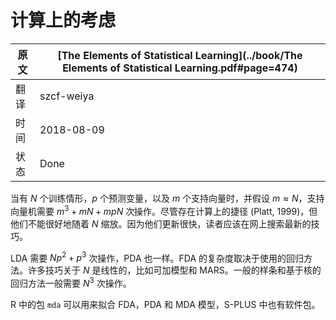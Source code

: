 # 计算上的考虑

| 原文   | [The Elements of Statistical Learning](../book/The Elements of Statistical Learning.pdf#page=474) |
| ---- | ---------------------------------------- |
| 翻译   | szcf-weiya                               |
| 时间   | 2018-08-09                   |
|状态 |Done|


当有 $N$ 个训练情形，$p$ 个预测变量，以及 $m$ 个支持向量时，并假设 $m\approx N$，支持向量机需要 $m^3+mN+mpN$ 次操作。尽管存在计算上的捷径 (Platt, 1999)，但他们不能很好地随着 $N$ 缩放。因为他们更新很快，读者应该在网上搜索最新的技巧。

LDA 需要 $Np^2+p^3$ 次操作，PDA 也一样。FDA 的复杂度取决于使用的回归方法。许多技巧关于 $N$ 是线性的，比如可加模型和 MARS。一般的样条和基于核的回归方法一般需要 $N^3$ 次操作。

R 中的包 `mda` 可以用来拟合 FDA，PDA 和 MDA 模型，S-PLUS 中也有软件包。

